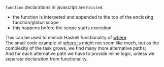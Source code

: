 `function` declarations in javascript are `hoisted`:       
- the function is interpeted and appended to the top of the enclosing function/global scope
- this happens before the scope starts execution        

This can be used to mimick Haskell functionality of [where](https://kiru.io/blog/posts/2024/dear-language-designers-please-copy-where-from-haskell/).      
The small code example of [where.js](https://github.com/DANser-freelancer/code_bits/blob/haskell-where/where.js) might not seem like much, but as the complexity of the task grows, we find many more alternative paths;      
And for each alternative path we have to provide inline logic, unless we separate declaration from functionality.
